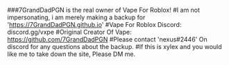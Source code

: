 ###7GrandDadPGN is the real owner of Vape For Roblox!
#I am not impersonating, i am merely making a backup for 'https://7GrandDadPGN.github.io'
#Vape For Roblox Discord: discord.gg/vxpe 
#Original Creator Of Vape: https://github.com/7GrandDadPGN 
#Please contact 'nexus#2446' On discord for any questions about the backup. 
#If this is xylex and you would like me to take down the site, Please DM me.

